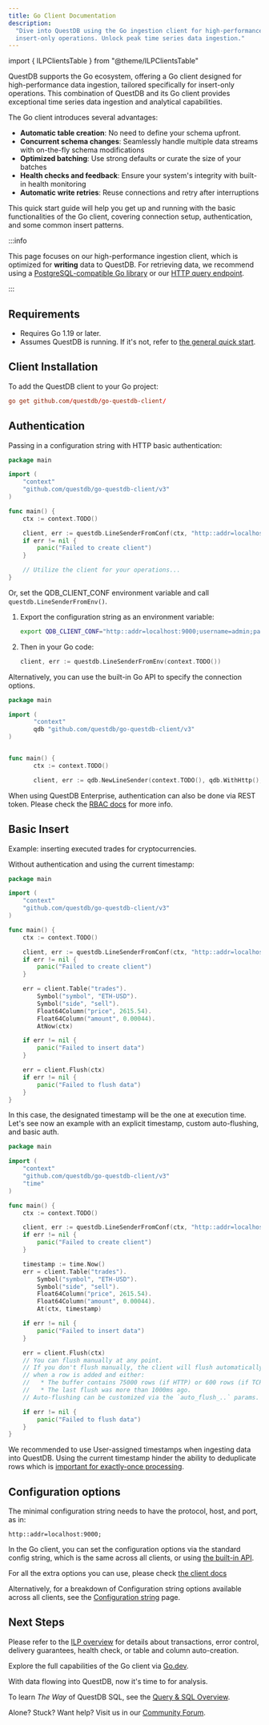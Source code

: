 ```yaml
---
title: Go Client Documentation
description:
  "Dive into QuestDB using the Go ingestion client for high-performance,
  insert-only operations. Unlock peak time series data ingestion."
---
```


import { ILPClientsTable } from "@theme/ILPClientsTable"

QuestDB supports the Go ecosystem, offering a Go client designed for
high-performance data ingestion, tailored specifically for insert-only
operations. This combination of QuestDB and its Go client provides exceptional
time series data ingestion and analytical capabilities.

The Go client introduces several advantages:

- **Automatic table creation**: No need to define your schema upfront.
- **Concurrent schema changes**: Seamlessly handle multiple data streams with
  on-the-fly schema modifications
- **Optimized batching**: Use strong defaults or curate the size of your batches
- **Health checks and feedback**: Ensure your system's integrity with built-in
  health monitoring
- **Automatic write retries**: Reuse connections and retry after interruptions

This quick start guide will help you get up and running with the basic
functionalities of the Go client, covering connection setup, authentication, and
some common insert patterns.

<ILPClientsTable language="Golang" />

:::info

This page focuses on our high-performance ingestion client, which is optimized for **writing** data to QuestDB.
For retrieving data, we recommend using a [PostgreSQL-compatible Go library](/docs/pgwire/go/) or our
[HTTP query endpoint](/docs/reference/sql/overview/#rest-http-api).

:::

## Requirements

- Requires Go 1.19 or later.
- Assumes QuestDB is running. If it's not, refer to
  [the general quick start](/docs/quick-start/).

## Client Installation

To add the QuestDB client to your Go project:

```toml
go get github.com/questdb/go-questdb-client/
```

## Authentication

Passing in a configuration string with HTTP basic authentication:

```Go
package main

import (
	"context"
	"github.com/questdb/go-questdb-client/v3"
)

func main() {
	ctx := context.TODO()

	client, err := questdb.LineSenderFromConf(ctx, "http::addr=localhost:9000;username=admin;password=quest;")
	if err != nil {
		panic("Failed to create client")
	}

	// Utilize the client for your operations...
}
```

Or, set the QDB_CLIENT_CONF environment variable and call
`questdb.LineSenderFromEnv()`.

1. Export the configuration string as an environment variable:
   ```bash
   export QDB_CLIENT_CONF="http::addr=localhost:9000;username=admin;password=quest;"
   ```
2. Then in your Go code:
   ```Go
   client, err := questdb.LineSenderFromEnv(context.TODO())
   ```

Alternatively, you can use the built-in Go API to specify the connection
options.

```go
package main

import (
       "context"
       qdb "github.com/questdb/go-questdb-client/v3"
)


func main() {
       ctx := context.TODO()

       client, err := qdb.NewLineSender(context.TODO(), qdb.WithHttp(), qdb.WithAddress("localhost:9000"), qdb.WithBasicAuth("admin", "quest"))
```

When using QuestDB Enterprise, authentication can also be done via REST token.
Please check the [RBAC docs](/docs/operations/rbac/#authentication) for more
info.

## Basic Insert

Example: inserting executed trades for cryptocurrencies.

Without authentication and using the current timestamp:

```Go
package main

import (
	"context"
	"github.com/questdb/go-questdb-client/v3"
)

func main() {
	ctx := context.TODO()

	client, err := questdb.LineSenderFromConf(ctx, "http::addr=localhost:9000;")
	if err != nil {
		panic("Failed to create client")
	}

	err = client.Table("trades").
		Symbol("symbol", "ETH-USD").
		Symbol("side", "sell").
		Float64Column("price", 2615.54).
		Float64Column("amount", 0.00044).
		AtNow(ctx)

	if err != nil {
		panic("Failed to insert data")
	}

	err = client.Flush(ctx)
	if err != nil {
		panic("Failed to flush data")
	}
}
```

In this case, the designated timestamp will be the one at execution time. Let's
see now an example with an explicit timestamp, custom auto-flushing, and basic
auth.

```Go
package main

import (
	"context"
	"github.com/questdb/go-questdb-client/v3"
	"time"
)

func main() {
	ctx := context.TODO()

	client, err := questdb.LineSenderFromConf(ctx, "http::addr=localhost:9000;username=admin;password=quest;auto_flush_rows=100;auto_flush_interval=1000;")
	if err != nil {
		panic("Failed to create client")
	}

	timestamp := time.Now()
	err = client.Table("trades").
		Symbol("symbol", "ETH-USD").
		Symbol("side", "sell").
		Float64Column("price", 2615.54).
		Float64Column("amount", 0.00044).
		At(ctx, timestamp)

	if err != nil {
		panic("Failed to insert data")
	}

	err = client.Flush(ctx)
	// You can flush manually at any point.
	// If you don't flush manually, the client will flush automatically
	// when a row is added and either:
	//   * The buffer contains 75000 rows (if HTTP) or 600 rows (if TCP)
	//   * The last flush was more than 1000ms ago.
	// Auto-flushing can be customized via the `auto_flush_..` params.

	if err != nil {
		panic("Failed to flush data")
	}
}
```

We recommended to use User-assigned timestamps when ingesting data into QuestDB.
Using the current timestamp hinder the ability to deduplicate rows which is
[important for exactly-once processing](/docs/reference/api/ilp/overview/#exactly-once-delivery-vs-at-least-once-delivery).

## Configuration options

The minimal configuration string needs to have the protocol, host, and port, as
in:

```
http::addr=localhost:9000;
```

In the Go client, you can set the configuration options via the standard config
string, which is the same across all clients, or using
[the built-in API](https://pkg.go.dev/github.com/questdb/go-questdb-client/#LineSenderOption).

For all the extra options you can use, please check
[the client docs](https://pkg.go.dev/github.com/questdb/go-questdb-client/#LineSenderFromConf)

Alternatively, for a breakdown of Configuration string options available across
all clients, see the [Configuration string](/docs/configuration-string/) page.

## Next Steps

Please refer to the [ILP overview](/docs/reference/api/ilp/overview) for details
about transactions, error control, delivery guarantees, health check, or table
and column auto-creation.

Explore the full capabilities of the Go client via
[Go.dev](https://pkg.go.dev/github.com/questdb/go-questdb-client/).

With data flowing into QuestDB, now it's time to for analysis.

To learn _The Way_ of QuestDB SQL, see the
[Query & SQL Overview](/docs/reference/sql/overview/).

Alone? Stuck? Want help? Visit us in our
[Community Forum](https://community.questdb.com/).
